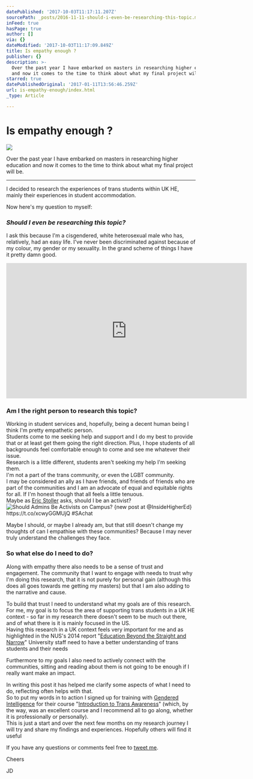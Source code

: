 ```yaml
---
datePublished: '2017-10-03T11:17:11.207Z'
sourcePath: _posts/2016-11-11-should-i-even-be-researching-this-topic.md
inFeed: true
hasPage: true
author: []
via: {}
dateModified: '2017-10-03T11:17:09.849Z'
title: Is empathy enough ?
publisher: {}
description: >-
  Over the past year I have embarked on masters in researching higher education
  and now it comes to the time to think about what my final project will be.
starred: true
datePublishedOriginal: '2017-01-11T13:56:46.259Z'
url: is-empathy-enough/index.html
_type: Article

---
```

# Is empathy enough ?
![](https://the-grid-user-content.s3-us-west-2.amazonaws.com/46e391b2-23b3-4cf8-978c-26f522f39629.gif)

Over the past year I have embarked on masters in researching higher education and now it comes to the time to think about what my final project will be.

---

I decided to research the experiences of trans students within UK HE, mainly their experiences in student accommodation.

Now here's my question to myself:

### _Should I even be researching this topic?_

I ask this because I'm a cisgendered, white heterosexual male who has, relatively, had an easy life. I've never been discriminated against because of my colour, my gender or my sexuality. In the grand scheme of things I have it pretty damn good.

<iframe src="https://cdn.embedly.com/widgets/media.html?src=https%3A%2F%2Fwww.youtube.com%2Fembed%2F87LGmm1M5Is%3Ffeature%3Doembed&amp;url=http%3A%2F%2Fwww.youtube.com%2Fwatch%3Fv%3D87LGmm1M5Is&amp;image=https%3A%2F%2Fi.ytimg.com%2Fvi%2F87LGmm1M5Is%2Fhqdefault.jpg&amp;key=b7d04c9b404c499eba89ee7072e1c4f7&amp;type=text%2Fhtml&amp;schema=youtube" width="640" height="360" scrolling="no" frameborder="0" allowfullscreen="" style=""></iframe>

### Am I the right person to research this topic?

Working in student services and, hopefully, being a decent human being I think I'm pretty empathetic person.   
Students come to me seeking help and support and I do my best to provide that or at least get them going the right direction. Plus, I hope students of all backgrounds feel comfortable enough to come and see me whatever their issue.  
Research is a little different, students aren't seeking my help I'm seeking them.   
I'm not a part of the trans community, or even the LGBT community.   
I may be considered an ally as I have friends, and friends of friends who are part of the communities and I am an advocate of equal and equitable rights for all. If I'm honest though that all feels a little tenuous.  
Maybe as [Eric Stoller][0] asks, should I be an activist?
![Should Admins Be Activists on Campus? {new post at @InsideHigherEd} https://t.co/xcwyGGMUjQ #SAchat](https://s3-us-west-2.amazonaws.com/the-grid-img/p/2bc075456c3733dfd68269b213bb552e860f10b7.jpg)

Maybe I should, or maybe I already am, but that still doesn't change my thoughts of can I empathise with these communities? Because I may never truly understand the challenges they face.

### So what else do I need to do?

Along with empathy there also needs to be a sense of trust and engagement. The community that I want to engage with needs to trust why I'm doing this research, that it is not purely for personal gain (although this does all goes towards me getting my masters) but that I am also adding to the narrative and cause.

To build that trust I need to understand what my goals are of this research.   
For me, my goal is to focus the area of supporting trans students in a UK HE context - so far in my research there doesn't seem to be much out there, and of what there is it is mainly focused in the US.  
Having this research in a UK context feels very important for me and as highlighted in the NUS's 2014 report "[Education Beyond the Straight and Narrow][1]" University staff need to have a better understanding of trans students and their needs

Furthermore to my goals I also need to actively connect with the communities, sitting and reading about them is not going to be enough if I really want make an impact.

In writing this post it has helped me clarify some aspects of what I need to do, reflecting often helps with that.   
So to put my words in to action I signed up for training with [Gendered Intelligence][2] for their course "[Introduction to Trans Awareness][3]" (which, by the way, was an excellent course and I recommend all to go along, whether it is professionally or personally).  
This is just a start and over the next few months on my research journey I will try and share my findings and experiences. Hopefully others will find it useful

If you have any questions or comments feel free to [tweet me][4].

Cheers

JD

[0]: https://twitter.com/EricStoller "@EricStoller"
[1]: https://www.nus.org.uk/global/lgbt-research.pdf "Education Beyond the Straight and Narrow [PDF]"
[2]: http://genderedintelligence.co.uk/ "Gendered Intelligence"
[3]: http://genderedintelligence.co.uk/professionals/cpd "Details of the course"
[4]: https://goo.gl/AXGerg "Tweet me @JD_in_HE"